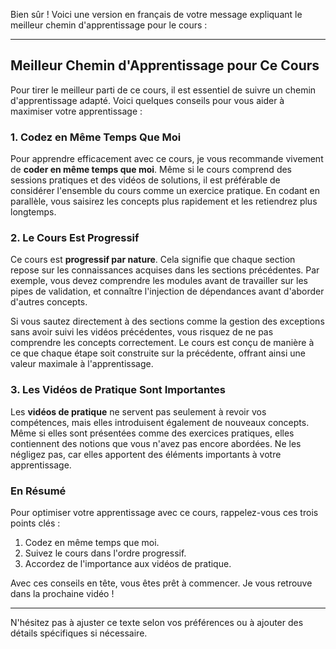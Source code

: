 Bien sûr ! Voici une version en français de votre message expliquant le meilleur chemin d'apprentissage pour le cours :

---

## Meilleur Chemin d'Apprentissage pour Ce Cours

Pour tirer le meilleur parti de ce cours, il est essentiel de suivre un chemin d'apprentissage adapté. Voici quelques conseils pour vous aider à maximiser votre apprentissage :

### 1. **Codez en Même Temps Que Moi**

Pour apprendre efficacement avec ce cours, je vous recommande vivement de **coder en même temps que moi**. Même si le cours comprend des sessions pratiques et des vidéos de solutions, il est préférable de considérer l'ensemble du cours comme un exercice pratique. En codant en parallèle, vous saisirez les concepts plus rapidement et les retiendrez plus longtemps.

### 2. **Le Cours Est Progressif**

Ce cours est **progressif par nature**. Cela signifie que chaque section repose sur les connaissances acquises dans les sections précédentes. Par exemple, vous devez comprendre les modules avant de travailler sur les pipes de validation, et connaître l'injection de dépendances avant d'aborder d'autres concepts.

Si vous sautez directement à des sections comme la gestion des exceptions sans avoir suivi les vidéos précédentes, vous risquez de ne pas comprendre les concepts correctement. Le cours est conçu de manière à ce que chaque étape soit construite sur la précédente, offrant ainsi une valeur maximale à l'apprentissage.

### 3. **Les Vidéos de Pratique Sont Importantes**

Les **vidéos de pratique** ne servent pas seulement à revoir vos compétences, mais elles introduisent également de nouveaux concepts. Même si elles sont présentées comme des exercices pratiques, elles contiennent des notions que vous n'avez pas encore abordées. Ne les négligez pas, car elles apportent des éléments importants à votre apprentissage.

### En Résumé

Pour optimiser votre apprentissage avec ce cours, rappelez-vous ces trois points clés :

1. Codez en même temps que moi.
2. Suivez le cours dans l'ordre progressif.
3. Accordez de l'importance aux vidéos de pratique.

Avec ces conseils en tête, vous êtes prêt à commencer. Je vous retrouve dans la prochaine vidéo !

---

N'hésitez pas à ajuster ce texte selon vos préférences ou à ajouter des détails spécifiques si nécessaire.
